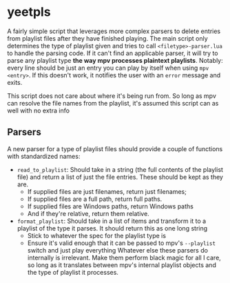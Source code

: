 # yeetpls #
A fairly simple script that leverages more complex parsers to delete entries from playlist files after they have finished playing.
The main script only determines the type of playlist given and tries to call `<filetype>-parser.lua` to handle the parsing code.
If it can't find an applicable parser, it will try to parse any playlist type **the way mpv processes plaintext playlists**. Notably: every line should be just an entry you can play by itself when using `mpv <entry>`.
If this doesn't work, it notifies the user with an `error` message and exits.

This script does not care about where it's being run from. So long as mpv can resolve the file names from the playlist, it's assumed this script can as well with no extra info

## Parsers ##
A new parser for a type of playlist files should provide a couple of functions with standardized names:
- `read_to_playlist`: Should take in a string (the full contents of the playlist file) and return a list of just the file entries. These should be kept as they are.
	- If supplied files are just filenames, return just filenames;
	- If supplied files are a full path, return full paths.
	- If supplied files are Windows paths, return Windows paths
	- And if they're relative, return them relative.
- `format_playlist`: Should take in a list of items and transform it to a playlist of the type it parses. It should return this as one long string
	- Stick to whatever the spec for the playlist type is
	- Ensure it's valid enough that it can be passed to mpv's `--playlist` switch and just play everything
Whatever else these parsers do internally is irrelevant. Make them perform black magic for all I care,
so long as it translates between mpv's internal playlist objects and the type of playlist it processes.
